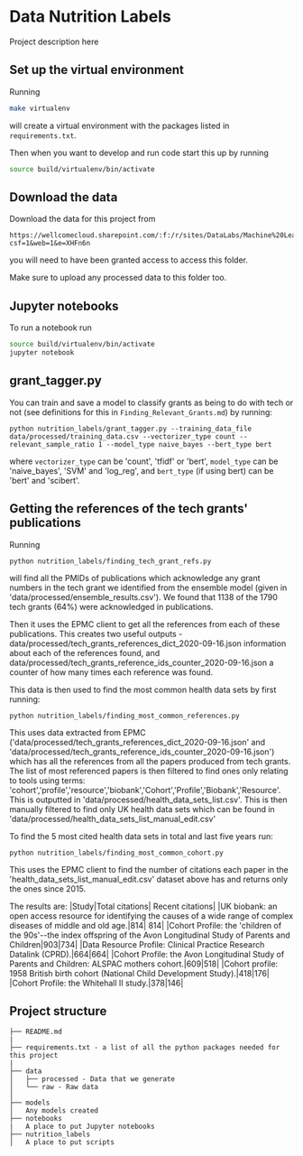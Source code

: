 # Data Nutrition Labels

Project description here 

## Set up the virtual environment

Running
```bash
make virtualenv
```
will create a virtual environment with the packages listed in `requirements.txt`.

Then when you want to develop and run code start this up by running
```bash
source build/virtualenv/bin/activate
```

## Download the data

Download the data for this project from 
```
https://wellcomecloud.sharepoint.com/:f:/r/sites/DataLabs/Machine%20Learning/Nutrition%20Labels/data?csf=1&web=1&e=XHFn6n
```
you will need to have been granted access to access this folder.

Make sure to upload any processed data to this folder too.

## Jupyter notebooks

To run a notebook run
```bash
source build/virtualenv/bin/activate
jupyter notebook
```

## grant_tagger.py

You can train and save a model to classify grants as being to do with tech or not (see definitions for this in `Finding_Relevant_Grants.md`) by running:

```
python nutrition_labels/grant_tagger.py --training_data_file data/processed/training_data.csv --vectorizer_type count --relevant_sample_ratio 1 --model_type naive_bayes --bert_type bert
```

where `vectorizer_type` can be 'count', 'tfidf' or 'bert', `model_type` can be 'naive_bayes', 'SVM' and 'log_reg', and `bert_type` (if using bert) can be 'bert' and 'scibert'.

## Getting the references of the tech grants' publications
Running

```
python nutrition_labels/finding_tech_grant_refs.py
```
will find all the PMIDs of publications which acknowledge any grant numbers in the tech grant we identified from the ensemble model (given in 'data/processed/ensemble_results.csv'). We found that 1138 of the 1790 tech grants (64%) were acknowledged in publications.

Then it uses the EPMC client to get all the references from each of these publications. This creates two useful outputs - data/processed/tech_grants_references_dict_2020-09-16.json information about each of the references found, and data/processed/tech_grants_reference_ids_counter_2020-09-16.json a counter of how many times each reference was found.

This data is then used to find the most common health data sets by first running:

```
python nutrition_labels/finding_most_common_references.py
```


This uses data extracted from EPMC ('data/processed/tech_grants_references_dict_2020-09-16.json' and 'data/processed/tech_grants_reference_ids_counter_2020-09-16.json') which has all the references from all the papers produced from tech grants.
The list of most referenced papers is then filtered to find ones only relating to tools using terms: 'cohort','profile','resource','biobank','Cohort','Profile','Biobank','Resource'. This is outputted in 'data/processed/health_data_sets_list.csv'.
This is then manually filtered to find only UK health data sets which can be found in 'data/processed/health_data_sets_list_manual_edit.csv' 

To find the 5 most cited health data sets in total and last five years run: 

```
python nutrition_labels/finding_most_common_cohort.py
```

This uses the EPMC client to find the number of citations each paper in the 'health_data_sets_list_manual_edit.csv' dataset above has and returns only the ones since 2015. 

The results are: 
|Study|Total citations| Recent citations|
|UK biobank: an open access resource for identifying the causes of a wide range of complex diseases of middle and old age.|814|	814|
|Cohort Profile: the 'children of the 90s'--the index offspring of the Avon Longitudinal Study of Parents and Children|903|734|
|Data Resource Profile: Clinical Practice Research Datalink (CPRD).|664|664|
|Cohort Profile: the Avon Longitudinal Study of Parents and Children: ALSPAC mothers cohort.|609|518|
|Cohort profile: 1958 British birth cohort (National Child Development Study).|418|176|
|Cohort Profile: the Whitehall II study.|378|146|


## Project structure

```
├── README.md
|
├── requirements.txt - a list of all the python packages needed for this project  
|
├── data
│   ├── processed - Data that we generate     
│   └── raw - Raw data                    
│
├── models            
│   Any models created
├── notebooks                
|   A place to put Jupyter notebooks
├── nutrition_labels
│   A place to put scripts
```